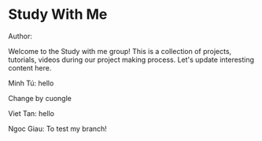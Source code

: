 # Study With Me

Author:

Welcome to the Study with me group! This is a collection of projects, tutorials, videos during our project making process. Let's update interesting content here.


Minh Tú: hello

Change by cuongle

Viet Tan: hello

Ngoc Giau: To test my branch!

